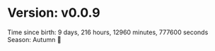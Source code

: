 # Version: v0.0.9
Time since birth: 9 days, 216 hours, 12960 minutes, 777600 seconds
Season: Autumn 🍁
